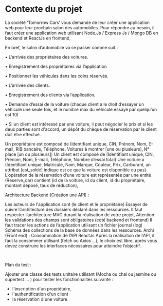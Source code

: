 # Contexte du projet

La société ‘Tomorrow Cars’ vous demande de leur créer une application web pour leur prochain salon des automobiles. Pour répondre au besoin, il faut créer une application web utilisant Node.Js / Express Js / Mongo DB en backend et ReactJs en frontend,

En bref, le salon d’automobile va se passer comme suit :

• L’arrivée des propriétaires des voitures.

• Enregistrement des propriétaires via l’application

• Positionner les véhicules dans les coins réservés.

• L’arrivée des clients.

• Enregistrement des clients via l’application.

• Demande d’essai de la voiture (chaque client a le droit d’essayer un véhicule une seule fois, et le nombre max du véhicule essayé par quelqu’un est 10)

• Si un client est intéressé par une voiture, il peut négocier le prix et si les deux parties sont d'accord, un dépôt du chèque de réservation par le client doit être effectué.

Un propriétaire est composé de (Identifiant unique, CIN, Prénom, Nom, E-mail, RIB bancaire, Téléphone, Voitures à montrer [une ou plusieurs], N° place [un ou plusieurs]) Un client est composé de (Identifiant unique, CIN, Prénom, Nom, E-mail, Téléphone, Nombre d’essai total) Une voiture a (Identifiant unique, Matricule, Nom, Marque, Couleur, Prix, Carburant, un attribut [est_soldé] indique est ce que la voiture est disponible ou pas) L’opération de la réservation d’une voiture est représentée par une entité (Reserve_car) contient (id de la voiture, id du client, id du propriétaire, montant déposé, taux de réduction),

Architecture Backend (Création une API) :

Les acteurs de l'application sont (le client et le propriétaire)
Essayer de suivre l’architecture des dossiers déclaré dans les ressources.
Il faut respecter l’architecture MVC durant la réalisation de votre projet,
Attention les validations des champs sont obligatoires (coté backend et frontend)
Il faut tracer les actions de l’application utilisant un fichier journal (log)
Schéma des collections de la base de données dans les ressources.
Archi (Front end) : Consommation de l’API ReactJs Après la réalisation de l’API, il faut la consommer utilisant (fetch ou Axios …), le choix est libre, après vous devez construire les interfaces nécessaires pour atteindre l’objectif.

​

Plan du test :

Ajouter une classe des tests unitaire utilisant (Mocha ou chai ou jasmine ou supertest ... ) pour tester les fonctionnalités suivante :

* l'inscription d'un propriétaire,
* l'authentification d'un client
* la réservation d'une voiture.
